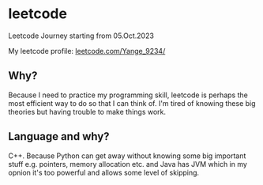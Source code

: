 # leetcode

Leetcode Journey starting from 05.Oct.2023

My leetcode profile: [leetcode.com/Yange_9234/](https://leetcode.com/Yange_9234/)

## Why?

Because I need to practice my programming skill, leetcode is perhaps the most efficient way to do so that I can think of. I'm tired of knowing these big theories but having trouble to make things work.

## Language and why?

C++. Because Python can get away without knowing some big important stuff e.g. pointers, memory allocation etc. and Java has JVM which in my opnion it's too powerful and allows some level of skipping.    
